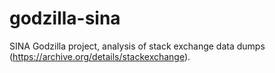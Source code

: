 # godzilla-sina
SINA Godzilla project, analysis of stack exchange data dumps (https://archive.org/details/stackexchange).




